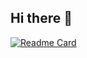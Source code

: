 ## Hi there 👋
[![Readme Card](https://github-readme-stats.vercel.app/api/pin/?username=Mahos-H&repo=readme-stats)]([(https://vercel.live/link/readme-stats-two-azure.vercel.app?via=project-dashboard-alias-list&p=1&page=/)])
<!--
**Mahos-H/Mahos-H** is a ✨ _special_ ✨ repository because its `README.md` (this file) appears on your GitHub profile.

Here are some ideas to get you started:

- 🔭 I’m currently working on ...
- 🌱 I’m currently learning ...
- 👯 I’m looking to collaborate on ...
- 🤔 I’m looking for help with ...
- 💬 Ask me about ...
- 📫 How to reach me: ...
- 😄 Pronouns: ...
- ⚡ Fun fact: ...
-->

